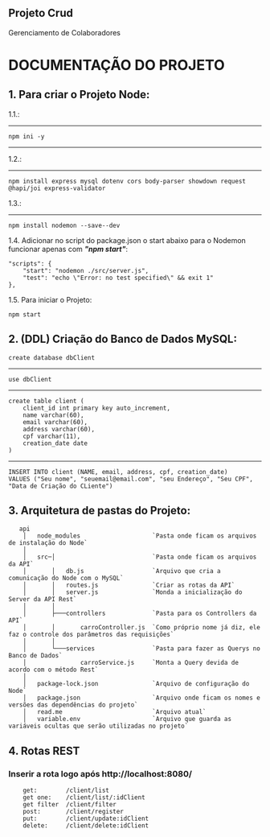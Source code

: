 ## Projeto Crud
Gerenciamento de Colaboradores



# DOCUMENTAÇÃO DO PROJETO #

## 1. Para criar o Projeto Node:

1.1.:
***
    npm ini -y 
***
1.2.:
***
    npm install express mysql dotenv cors body-parser showdown request @hapi/joi express-validator

1.3.:
***
    npm install nodemon --save--dev


1.4. Adicionar no script do package.json o start abaixo para o Nodemon funcionar apenas com ***"npm start"***:

    "scripts": {
        "start": "nodemon ./src/server.js",
        "test": "echo \"Error: no test specified\" && exit 1"
    },

1.5. Para iniciar o Projeto:

    npm start

## 2. (DDL) Criação do Banco de Dados MySQL: ###

    create database dbClient
***
    use dbClient
***
    create table client (
        client_id int primary key auto_increment,
        name varchar(60),
        email varchar(60),
        address varchar(60),
        cpf varchar(11),
        creation_date date
    )
***
    INSERT INTO client (NAME, email, address, cpf, creation_date) 
    VALUES ("Seu nome", "seuemail@email.com", "seu Endereço", "Seu CPF", "Data de Criação do CLiente")



## 3. Arquitetura de pastas do Projeto: ##
```
   api
    │   node_modules                    `Pasta onde ficam os arquivos de instalação do Node`
    │
    │   src─│                           `Pasta onde ficam os arquivos da API`
    │       │   db.js                   `Arquivo que cria a comunicação do Node com o MySQL`
    │       │   routes.js   	        `Criar as rotas da API`
    │       │   server.js               `Monda a inicialização do Server da API Rest`
    │       │   
    │       ├───controllers             `Pasta para os Controllers da API`
    │       │       carroController.js  `Como próprio nome já diz, ele faz o controle dos parâmetros das requisições`
    │       │
    │       └───services                `Pasta para fazer as Querys no Banco de Dados`
    │               carroService.js     `Monta a Query devida de acordo com o método Rest`
    │
    │   package-lock.json               `Arquivo de configuração do Node`
    │   package.json                    `Arquivo onde ficam os nomes e versões das dependências do projeto`
    │   read.me                         `Arquivo atual`
    │   variable.env                    `Arquivo que guarda as variáveis ocultas que serão utilizadas no projeto`
```




## 4. Rotas REST ##
### Inserir a rota logo após http://localhost:8080/
```
    get:        /client/list
    get one:    /client/list/:idClient
    get filter  /client/filter
    post:       /client/register
    put:        /client/update:idClient
    delete:     /client/delete:idClient
```